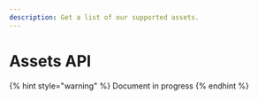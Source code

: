 ```yaml
---
description: Get a list of our supported assets.
---
```


# Assets API

{% hint style="warning" %}
Document in progress
{% endhint %}

